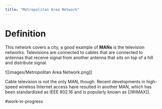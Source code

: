 ```yaml
---
title: "Metropolitan Area Network"
---
```

# Definition

This network covers a city, a good example of **MANs** is the television networks. Televisions are connected to cables that are connected to antennas that receive signal from another antenna that sits on top of a hill and distribute signal.

![[images/Metropolitan Area Network.png]]

Cable television is not the only MAN, though. Recent developments in high-
speed wireless Internet access have resulted in another MAN, which has been
standardized as IEEE 802.16 and is popularly known as [[WiMAX]].

#work-in-progress 